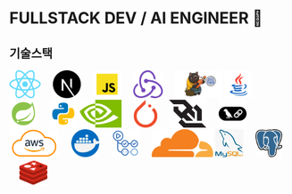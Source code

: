 # FULLSTACK DEV / AI ENGINEER 📁

## 기술스택
<img src="https://raw.githubusercontent.com/dijeungi/dijeungi/main/img/React.png" height="50px"/> &emsp;
<img src="https://raw.githubusercontent.com/dijeungi/dijeungi/main/img/Next.js.png" height="50px"/> &emsp;
<img src="https://raw.githubusercontent.com/dijeungi/dijeungi/main/img/Javascript.png" height="50px"/> &emsp;
<img src="https://raw.githubusercontent.com/dijeungi/dijeungi/main/img/Redux.png" height="50px"/> &emsp;
<img src="https://raw.githubusercontent.com/dijeungi/dijeungi/main/img/Zustand.png" height="50px"/>
<img src="https://raw.githubusercontent.com/dijeungi/dijeungi/main/img/Java.png" height="50px"/> &emsp;
<img src="https://raw.githubusercontent.com/dijeungi/dijeungi/main/img/SpringBoot.png" height="50px"/> &emsp;
<img src="https://raw.githubusercontent.com/dijeungi/dijeungi/main/img/Python.png" height="50px"/>
<img src="https://raw.githubusercontent.com/dijeungi/dijeungi/main/img/Cuda.png" height="50px"/> &emsp;
<img src="https://raw.githubusercontent.com/dijeungi/dijeungi/main/img/PyTorch.png" height="50px"/> &emsp;
<img src="https://raw.githubusercontent.com/dijeungi/dijeungi/main/img/WebSocket.png" height="50px"/> &emsp;
<img src="https://raw.githubusercontent.com/dijeungi/dijeungi/main/img/LangChain.png" height="50px"/>
<img src="https://raw.githubusercontent.com/dijeungi/dijeungi/main/img/AWS.png" height="50px"/> &emsp;
<img src="https://raw.githubusercontent.com/dijeungi/dijeungi/main/img/Docker.png" height="50px"/> &emsp;
<img src="https://raw.githubusercontent.com/dijeungi/dijeungi/main/img/GithubActions.png" height="50px"/> &emsp;
<img src="https://raw.githubusercontent.com/dijeungi/dijeungi/main/img/CloudFlare.png" height="50px"/>
<img src="https://raw.githubusercontent.com/dijeungi/dijeungi/main/img/MySQL.png" height="50px"/> &emsp;
<img src="https://raw.githubusercontent.com/dijeungi/dijeungi/main/img/PostgreSQL.png" height="50px"/> &emsp;
<img src="https://raw.githubusercontent.com/dijeungi/dijeungi/main/img/Redis.png" height="50px"/>
